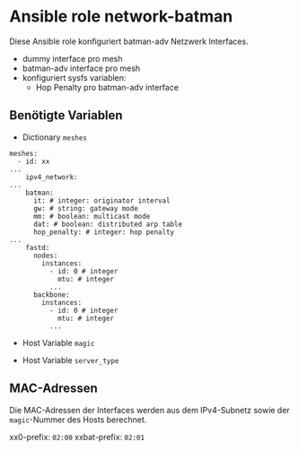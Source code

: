 # Ansible role network-batman

Diese Ansible role konfiguriert batman-adv Netzwerk Interfaces.

- dummy interface pro mesh
- batman-adv interface pro mesh
- konfiguriert sysfs variablen:
  - Hop Penalty pro batman-adv interface

## Benötigte Variablen

- Dictionary `meshes`

```
meshes:
  - id: xx
...
    ipv4_network:
...
    batman:
      it: # integer: originator interval
      gw: # string: gateway mode
      mm: # boolean: multicast mode
      dat: # boolean: distributed arp table
      hop_penalty: # integer: hop penalty
...
    fastd:
      nodes:
        instances:
          - id: 0 # integer
            mtu: # integer
          ...
      backbone:
        instances:
          - id: 0 # integer
            mtu: # integer
          ...

```

- Host Variable `magic`

- Host Variable `server_type`

## MAC-Adressen

Die MAC-Adressen der Interfaces werden aus dem IPv4-Subnetz sowie der `magic`-Nummer des Hosts berechnet.

xx0-prefix: `02:00`
xxbat-prefix: `02:01`
